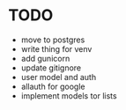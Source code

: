 # TODO
- move to postgres
- write thing for venv
- add gunicorn 
- update gitignore
- user model and auth
- allauth for google
- implement models tor lists
